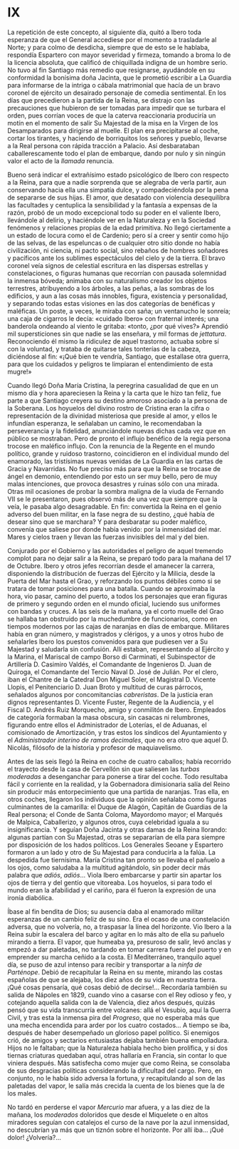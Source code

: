 # IX

La repetición de este concepto, al siguiente día, quitó a Ibero toda esperanza
de que el General accediese por el momento a trasladarle al Norte; y para colmo
de desdicha, siempre que de esto se le hablaba, respondía Espartero con mayor
severidad y firmeza, tomando a broma lo de la licencia absoluta, que calificó
de chiquillada indigna de un hombre serio. No tuvo al fin Santiago más remedio
que resignarse, ayudándole en su conformidad la bonísima doña Jacinta, que le
prometió escribir a La Guardia para informarse de la intriga o cábala
matrimonial que hacía de un bravo coronel de ejército un desairado personaje de
comedia sentimental. En los días que precedieron a la partida de la Reina, se
distrajo con las precauciones que hubieron de ser tomadas para impedir que se
turbara el orden, pues corrían voces de que la caterva reaccionaria produciría
un motín en el momento de salir Su Majestad de la misa en la Virgen de los
Desamparados para dirigirse al muelle. El plan era precipitarse al coche,
cortar los tirantes, y haciendo de borriquitos los señores y pueblo, llevarse
a la Real persona con rápida tracción a Palacio. Así desbarataban
caballerescamente todo el plan de embarque, dando por nulo y sin ningún valor
el acto de la *llamada* renuncia.

Bueno será indicar el extrañísimo estado psicológico de Ibero con respecto a la
Reina, para que a nadie sorprenda que se alegraba de verla partir, aun
conservando hacia ella una simpatía dulce, y compadeciéndola por la pena de
separarse de sus hijas. El amor, que desatado con violencia desequilibra las
facultades y centuplica la sensibilidad y la fantasía a expensas de la razón,
probó de un modo excepcional todo su poder en el valiente Ibero, llevándole al
delirio, y haciéndole ver en la Naturaleza y en la Sociedad fenómenos
y relaciones propias de la edad primitiva. No llegó ciertamente a un estado de
locura como el de Cardenio; pero sí a creer y sentir como hijo de las selvas,
de las espeluncas o de cualquier otro sitio donde no había civilización, ni
ciencia, ni pacto social, sino rebaños de hombres soñadores y pacíficos ante
los sublimes espectáculos del cielo y de la tierra. El bravo coronel veía
signos de celestial escritura en las dispersas estrellas y constelaciones,
o figuras humanas que recorrían con pausada solemnidad la inmensa bóveda;
animaba con su naturalismo creador los objetos terrestres, atribuyendo a los
árboles, a las peñas, a las sombras de los edificios, y aun a las cosas más
innobles, figura, existencia y personalidad, y separando todas estas visiones
en las dos categorías de benéficas y maléficas. Un poste, a veces, le miraba
con saña; un ventanucho le sonreía; una caja de cigarros le decía: «cuidado
Ibero» con fraternal interés; una banderola ondeando al viento le gritaba:
«tonto, ¿por qué vives?» Aprendió mil supersticiones sin que nadie se las
enseñara, y mil formas de *jettatura*. Reconociendo él mismo la ridiculez de
aquel trastorno, actuaba sobre sí con la voluntad, y trataba de quitarse tales
tonterías de la cabeza, diciéndose al fin: «¡Qué bien te vendría, Santiago, que
estallase otra guerra, para que los cuidados y peligros te limpiaran el
entendimiento de esta mugre!»

Cuando llegó Doña María Cristina, la peregrina casualidad de que en un mismo
día y hora apareciesen la Reina y la carta que le hizo tan feliz, fue parte
a que Santiago creyera su destino amoroso asociado a la persona de la Soberana.
Los hoyuelos del divino rostro de Cristina eran la cifra o representación de la
divinidad misteriosa que preside al amor, y ellos le infundían esperanza, le
señalaban un camino, le recomendaban la perseverancia y la fidelidad,
anunciándole nuevas dichas cada vez que en público se mostraban. Pero de pronto
el influjo benéfico de la regia persona trocose en maléfico influjo. Con la
renuncia de la Regente en el mundo político, grande y ruidoso trastorno,
coincidieron en el individual mundo del enamorado, las tristísimas nuevas
venidas de La Guardia en las cartas de Gracia y Navarridas. No fue preciso más
para que la Reina se trocase de ángel en demonio, entendiendo por esto un ser
muy bello, pero de muy malas intenciones, que provoca desastres y ruinas sólo
con una mirada. Otras mil ocasiones de probar la sombra maligna de la viuda de
Fernando VII se le presentaron, pues observó más de una vez que siempre que la
veía, le pasaba algo desagradable. En fin: convertida la Reina en el genio
adverso del buen militar, en la fase negra de su destino, ¿qué había de desear
sino que se marchara? Y para desbaratar su poder maléfico, convenía que saliese
por donde había venido: por la inmensidad del mar. Mares y cielos traen
y llevan las fuerzas invisibles del mal y del bien.

Conjurado por el Gobierno y las autoridades el peligro de aquel tremendo
complot para no dejar salir a la Reina, se preparó todo para la mañana del 17
de Octubre. Ibero y otros jefes recorrían desde el amanecer la carrera,
disponiendo la distribución de fuerzas del Ejército y la Milicia, desde la
Puerta del Mar hasta el Grao, y reforzando los puntos débiles como si se
tratara de tomar posiciones para una batalla. Cuando se aproximaba la hora, vio
pasar, camino del puerto, a todos los personajes que eran figuras de primero
y segundo orden en el mundo oficial, luciendo sus uniformes con bandas
y cruces. A las seis de la mañana, ya el corto muelle del Grao se hallaba tan
obstruido por la muchedumbre de funcionarios, como en tiempos modernos por las
cajas de naranjas en días de embarque. Militares había en gran número,
y magistrados y clérigos, y a unos y otros hubo de señalarles Ibero los puestos
convenidos para que pudiesen ver a Su Majestad y saludarla sin confusión. Allí
estaban, representando al Ejército y la Marina, el Mariscal de campo Borso di
Carminati, el Subinspector de Artillería D. Casimiro Valdés, el Comandante de
Ingenieros D. Juan de Quiroga, el Comandante del Tercio Naval D. José de
Julián. Por el clero, iban el Chantre de la Catedral Don Miguel Soler, el
Magistral D. Vicente Llopis, el Penitenciario D. Juan Broto y multitud de curas
párrocos, señalados algunos por concomitancias *cabreristas*. De la justicia
eran dignos representantes D. Vicente Fuster, Regente de la Audiencia, y el
Fiscal D. Andrés Ruiz Morquecho, amigo y conmilitón de Ibero. Empleados de
categoría formaban la masa obscura, sin casacas ni relumbrones, figurando entre
ellos el Administrador de Loterías, el de Aduanas, el comisionado de
Amortización, y tras estos los síndicos del Ayuntamiento y el *Administrador
interino de ramos decimales*, que no era otro que aquel D. Nicolás, filósofo de
la historia y profesor de maquiavelismo.

Antes de las seis llegó la Reina en coche de cuatro caballos; había recorrido
el trayecto desde la casa de Cervellón sin que saliesen las *turbas moderadas*
a desenganchar para ponerse a tirar del coche. Todo resultaba fácil y corriente
en la realidad, y la Gobernadora dimisionaria salía del Reino sin producir más
entorpecimiento que una partida de naranjas. Tras ella, en otros coches,
llegaron los individuos que la opinión señalaba como figuras culminantes de la
camarilla: el Duque de Alagón, Capitán de Guardias de la Real persona; el Conde
de Santa Coloma, Mayordomo mayor; el Marqués de Malpica, Caballerizo, y algunos
otros, cuya celebridad iguala a su insignificancia. Y seguían Doña Jacinta
y otras damas de la Reina llorando: algunas partían con Su Majestad, otras se
separarían de ella para siempre por disposición de los hados políticos. Los
Generales Seoane y Espartero formaron a un lado y otro de Su Majestad para
conducirla a la falúa. La despedida fue tiernísima. María Cristina tan pronto
se llevaba el pañuelo a los ojos, como saludaba a la multitud agitándolo, sin
poder decir más palabra que *adiós*, *adiós*... Viola Ibero embarcarse y partir
sin apartar los ojos de tierra y del gentío que vitoreaba. Los hoyuelos, si
para todo el mundo eran la afabilidad y el cariño, para él fueron la expresión
de una ironía diabólica.

Íbase al fin bendita de Dios; su ausencia daba al enamorado militar esperanzas
de un cambio feliz de su sino. Era el ocaso de una constelación adversa, que no
volvería, no, a traspasar la línea del horizonte. Vio Ibero a la Reina subir la
escalera del barco y agitar en lo más alto de ella su pañuelo mirando a tierra.
El vapor, que humeaba ya, presuroso de salir, levó anclas y empezó a dar
paletadas, no tardando en tomar carrera fuera del puerto y en emprender su
marcha ceñido a la costa. El Mediterráneo, tranquilo aquel día, se puso de azul
intenso para recibir y transportar a la *ninfa de Parténope*. Debió de
recapitular la Reina en su mente, mirando las costas españolas de que se
alejaba, los diez años de su vida en nuestra tierra. ¡Qué cosas pensaría, qué
cosas debió de decirse!... Recordaría también su salida de Nápoles en 1829,
cuando vino a casarse con el Rey odioso y feo, y cotejando aquella salida con
la de Valencia, diez años después, quizás pensó que su vida transcurría entre
volcanes: allá el Vesubio, aquí la Guerra Civil, y tras esta la inmensa pira
del *Progreso*, que no esperaba más que una mecha encendida para arder por los
cuatro costados... A tiempo se iba, después de haber desempeñado un glorioso
papel político. Si enemigos crió, de amigos y sectarios entusiastas dejaba
también buena empolladura. Hijos no le faltaban; que la Naturaleza habíala
hecho bien prolífica, y si dos tiernas criaturas quedaban aquí, otras hallaría
en Francia, sin contar lo que viniera después. Más satisfecha como mujer que
como Reina, se consolaba de sus desgracias políticas considerando la dificultad
del cargo. Pero, en conjunto, no le había sido adversa la fortuna,
y recapitulando al son de las paletadas del vapor, le salía más crecida la
cuenta de los bienes que la de los males.

No tardó en perderse el vapor *Mercurio* mar afuera, y a las diez de la mañana,
los *moderados* doloridos que desde el Miquelete o en altos miradores seguían
con catalejos el curso de la nave por la azul inmensidad, no descubrían ya más
que un tiznón sobre el horizonte. Por allí iba... ¡Qué dolor! ¿Volvería?...
